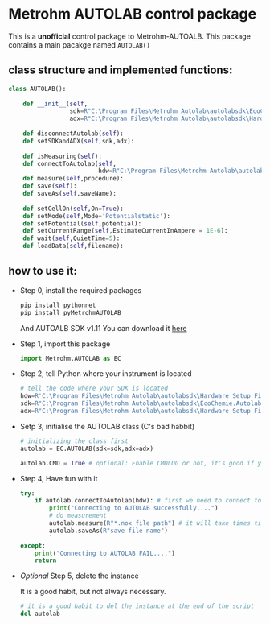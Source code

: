 <!--
 * @Author: Jonah Liu
 * @Date: 2021-09-15 18:25:11
 * @LastEditTime: 2021-11-09 10:02:30
 * @LastEditors: Jonah Liu
 * @Description: 
-->
# Metrohm AUTOLAB control package

This is a **unofficial** control package to Metrohm-AUTOALB. 
This package contains a main pacakge named ```AUTOLAB()```

## class structure and implemented functions:
```python
class AUTOLAB():
    
    def __init__(self,
                 sdk=R"C:\Program Files\Metrohm Autolab\autolabsdk\EcoChemie.Autolab.Sdk",
                 adx=R"C:\Program Files\Metrohm Autolab\autolabsdk\Hardware Setup Files\Adk.x"):
 
    def disconnectAutolab(self):
    def setSDKandADX(self,sdk,adx):
 
    def isMeasuring(self):
    def connectToAutolab(self,
                         hdw=R"C:\Program Files\Metrohm Autolab\autolabsdk\Hardware Setup Files\PGSTAT302N\HardwareSetup.FRA32M.xml"):
    def measure(self,procedure):
    def save(self):
    def saveAs(self,saveName):
        
    def setCellOn(self,On=True):
    def setMode(self,Mode='Potentialstatic'):   
    def setPotential(self,potential):   
    def setCurrentRange(self,EstimateCurrentInAmpere = 1E-6):
    def wait(self,QuietTime=5):
    def loadData(self,filename):

```


## how to use it:
- Step 0,
  install the required packages

    ```bash
    pip install pythonnet
    pip install pyMetrohmAUTOLAB
    ```
  
    And AUTOALB SDK v1.11 
    You can download it [here](https://www.metrohm-autolab.com/Products/Echem/Software/SDK)
- Step 1, import this package

    ```python
    import Metrohm.AUTOLAB as EC
    ```

- Step 2, tell Python where your instrument is located

    ```python
    # tell the code where your SDK is located
    hdw=R'C:\Program Files\Metrohm Autolab\autolabsdk\Hardware Setup Files\PGSTAT302N\HardwareSetup.FRA32M.xml',
    sdk=R"C:\Program Files\Metrohm Autolab\autolabsdk\EcoChemie.Autolab.Sdk"
    adx=R"C:\Program Files\Metrohm Autolab\autolabsdk\Hardware Setup Files\Adk.x"
    ```

- Setp 3, initialise the AUTOLAB class (C's bad habbit)

    ```python
    # initializing the class first
    autolab = EC.AUTOLAB(sdk=sdk,adx=adx)

    autolab.CMD = True # optional: Enable CMDLOG or not, it's good if you want to trace the code
    ```

- Step 4, Have fun with it

    ```python
    try:
        if autolab.connectToAutolab(hdw): # first we need to connect to our instrument
            print("Connecting to AUTOLAB successfully....")
            # do measurement
            autolab.measure(R"*.nox file path") # it will take times till measrement finish
            autolab.saveAs(R"save file name")
            `
    except:
        print("Connecting to AUTOLAB FAIL....")
        return
    ```

- *Optional* Step 5, delete the instance

    It is a good habit, but not always necessary.

    ```python
    # it is a good habit to del the instance at the end of the script
    del autolab
    ```

